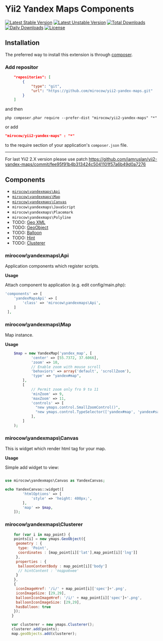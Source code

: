 # Yii2 Yandex Maps Components #

[![Latest Stable Version](https://poser.pugx.org/mirocow/yii2-yandex-maps/v/stable)](https://packagist.org/packages/mirocow/yii2-yandex-maps) [![Latest Unstable Version](https://poser.pugx.org/mirocow/yii2-yandex-maps/v/unstable)](https://packagist.org/packages/mirocow/yii2-yandex-maps) [![Total Downloads](https://poser.pugx.org/mirocow/yii2-yandex-maps/downloads)](https://packagist.org/packages/mirocow/yii2-yandex-maps) [![Daily Downloads](https://poser.pugx.org/mirocow/yii2-yandex-maps/d/daily)](https://packagist.org/packages/mirocow/yii2-yandex-maps)  [![License](https://poser.pugx.org/mirocow/yii2-yandex-maps/license)](https://packagist.org/packages/mirocow/yii2-yandex-maps) 

Installation
------------
The preferred way to install this extension is through [composer](http://getcomposer.org/download/).

### Add repositor


```json
    "repositories": [
        {
            "type": "git",
            "url": "https://github.com/mirocow/yii2-yandex-maps.git"
        }
    ]
```

and then

```
php composer.phar require --prefer-dist "mirocow/yii2-yandex-maps" "*"
```

or add

```json
"mirocow/yii2-yandex-maps" : "*"
```

to the require section of your application's `composer.json` file.

* * *

For last Yii2 2.X version please use patch https://github.com/iamruslan/yii2-yandex-maps/commit/fee95f91b4b313424c5041101f57a6b49d0a7276

## Components ##

- [`mirocow\yandexmaps\Api`](https://github.com/mirocow/yii2-yandex-maps#mirocowyandexmapsapi)
- [`mirocow\yandexmaps\Map`](https://github.com/mirocow/yii2-yandex-maps#mirocowyandexmapsmap)
- [`mirocow\yandexmaps\Canvas`](https://github.com/mirocow/yii2-yandex-maps#mirocowyandexmapscanvas)
- `mirocow\yandexmaps\JavaScript`
- `mirocow\yandexmaps\Placemark`
- `mirocow\yandexmaps\Polyline`
- TODO: [Geo XML](http://api.yandex.ru/maps/doc/jsapi/2.x/dg/concepts/geoxml.xml)
- TODO: [GeoObject](http://api.yandex.ru/maps/doc/jsapi/2.x-stable/ref/reference/GeoObject.xml)
- TODO: [Balloon](http://api.yandex.ru/maps/doc/jsapi/2.x-stable/ref/reference/Balloon.xml)
- TODO: [Hint](http://api.yandex.ru/maps/doc/jsapi/2.x-stable/ref/reference/Hint.xml)
- TODO: [Clusterer](http://api.yandex.ru/maps/doc/jsapi/2.x/ref/reference/Clusterer.xml)

### mirocow\yandexmaps\Api ###

Application components which register scripts.

__Usage__

Attach component to application (e.g. edit config/main.php):
```php
'components' => [
	'yandexMapsApi' => [
		'class' => 'mirocow\yandexmaps\Api',
	]
 ],
```

### mirocow\yandexmaps\Map ###

Map instance.

__Usage__

```php
    $map = new YandexMap('yandex_map', [
            'center' => [55.7372, 37.6066],
            'zoom' => 10,
            // Enable zoom with mouse scroll
            'behaviors' => array('default', 'scrollZoom'),
            'type' => "yandex#map",
        ], 
        [
            // Permit zoom only fro 9 to 11
            'minZoom' => 9,
            'maxZoom' => 11,
            'controls' => [
              "new ymaps.control.SmallZoomControl()",
              "new ymaps.control.TypeSelector(['yandex#map', 'yandex#satellite'])",  
            ],                    
        ]                
    );             
```

### mirocow\yandexmaps\Canvas ###

This is widget which render html tag for your map.

__Usage__

Simple add widget to view:
```php

use mirocow\yandexmaps\Canvas as YandexCanvas;

echo YandexCanvas::widget([
        'htmlOptions' => [
            'style' => 'height: 400px;',
        ],
        'map' => $map,
    ]);
```

### mirocow\yandexmaps\Clusterer ###

```js
    for (var i in map_point) {
    points[i] = new ymaps.GeoObject({
     geometry : {
      type: 'Point',
      coordinates : [map_point[i]['lat'],map_point[i]['lng']]
     },
     properties : {
      balloonContentBody : map_point[i]['body']
      // hintContent : 'подробнее'
     }
    },
    {
     iconImageHref: '/i/' + map_point[i]['spec']+'.png',
     iconImageSize: [29,29],
     balloonIconImageHref: '/i/' + map_point[i]['spec']+'.png',
     balloonIconImageSize: [29,29],
     hasBalloon: true
    });
   }

   var clusterer = new ymaps.Clusterer();
   clusterer.add(points);
   map.geoObjects.add(clusterer);
```
